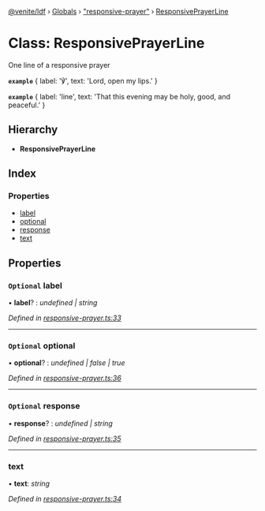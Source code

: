 [@venite/ldf](../README.md) › [Globals](../globals.md) › ["responsive-prayer"](../modules/_responsive_prayer_.md) › [ResponsivePrayerLine](_responsive_prayer_.responsiveprayerline.md)

# Class: ResponsivePrayerLine

One line of a responsive prayer

**`example`** 
{ label: '℣', text: 'Lord, open my lips.' }

**`example`** 
{ label: 'line', text: 'That this evening may be holy, good, and peaceful.' }

## Hierarchy

* **ResponsivePrayerLine**

## Index

### Properties

* [label](_responsive_prayer_.responsiveprayerline.md#optional-label)
* [optional](_responsive_prayer_.responsiveprayerline.md#optional-optional)
* [response](_responsive_prayer_.responsiveprayerline.md#optional-response)
* [text](_responsive_prayer_.responsiveprayerline.md#text)

## Properties

### `Optional` label

• **label**? : *undefined | string*

*Defined in [responsive-prayer.ts:33](https://github.com/gbj/venite/blob/59df2c3/ldf/src/responsive-prayer.ts#L33)*

___

### `Optional` optional

• **optional**? : *undefined | false | true*

*Defined in [responsive-prayer.ts:36](https://github.com/gbj/venite/blob/59df2c3/ldf/src/responsive-prayer.ts#L36)*

___

### `Optional` response

• **response**? : *undefined | string*

*Defined in [responsive-prayer.ts:35](https://github.com/gbj/venite/blob/59df2c3/ldf/src/responsive-prayer.ts#L35)*

___

###  text

• **text**: *string*

*Defined in [responsive-prayer.ts:34](https://github.com/gbj/venite/blob/59df2c3/ldf/src/responsive-prayer.ts#L34)*
